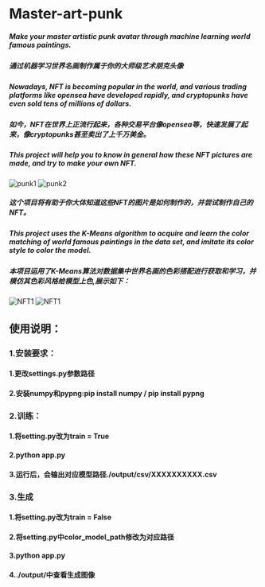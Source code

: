 # Master-art-punk
##### Make your master artistic punk avatar through machine learning world famous paintings.
##### 通过机器学习世界名画制作属于你的大师级艺术朋克头像
##### Nowadays, NFT is becoming popular in the world, and various trading platforms like opensea have developed rapidly, and cryptopunks have even sold tens of millions of dollars.
##### 如今，NFT在世界上正流行起来，各种交易平台像opensea等，快速发展了起来，像cryptopunks甚至卖出了上千万美金。
##### This project will help you to know in general how these NFT pictures are made, and try to make your own NFT.
![punk1](https://raw.fastgit.org/philipjhc/Master-art-punk/main/Master-art-punk/cover_photo/example.png)
![punk2](https://raw.fastgit.org/philipjhc/Master-art-punk/main/Master-art-punk/cover_photo/example2.png)
##### 这个项目将有助于你大体知道这些NFT的图片是如何制作的，并尝试制作自己的NFT。
##### This project uses the K-Means algorithm to acquire and learn the color matching of world famous paintings in the data set, and imitate its color style to color the model.
##### 本项目运用了K-Means算法对数据集中世界名画的色彩搭配进行获取和学习，并模仿其色彩风格给模型上色,展示如下：
![NFT1](https://raw.fastgit.org/philipjhc/Master-art-punk/main/Master-art-punk/cover_photo/NFT1.png)
![NFT1](https://raw.fastgit.org/philipjhc/Master-art-punk/main/Master-art-punk/cover_photo/NFT4.png)
## 使用说明：
### 1.安装要求：
#### 1.更改settings.py参数路径
#### 2.安装numpy和pypng:pip install numpy / pip install pypng
### 2.训练：
#### 1.将setting.py改为train = True
#### 2.python app.py
#### 3.运行后，会输出对应模型路径./output/csv/XXXXXXXXXX.csv
### 3.生成
#### 1.将setting.py改为train = False
#### 2.将setting.py中color_model_path修改为对应路径
#### 3.python app.py
#### 4../output/中查看生成图像
